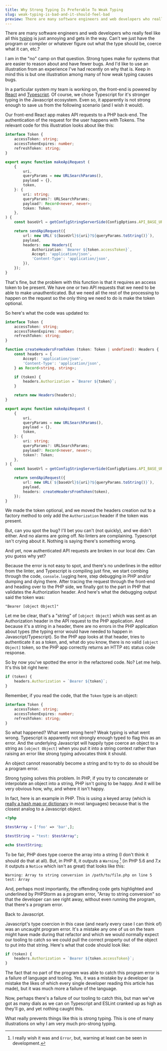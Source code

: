 ```yaml
---
title: Why Strong Typing Is Preferable To Weak Typing
slug: weak-typing-is-bad-and-it-should-feel-bad
preview: There are many software engineers and web developers who really feel like all this typing is just annoying and gets in the way. But if you learn to embrace strong typing, you will actually write fewer bugs and have a more resilient system.
---
```


There are many software engineers and web developers who really feel like all this [typing][Type System] is just annoying and gets in the way. Can't we just have the program or compiler or whatever figure out what the type should be, coerce what it can, etc.?

[Type system]: https://en.wikipedia.org/wiki/Type_system

I am in the "no" camp on that question. Strong types make for systems that are easier to reason about and have fewer bugs. And I'd like to use an illustration from an experience I've had recently on why that is. Keep in mind this is but one illustration among many of how weak typing causes bugs.

In a particular system my team is working on, the front-end is powered by [React] and [Typescript]. Of course, we chose Typescript for it's stronger typing in the Javascript ecosystem. Even so, it apparently is not strong enough to save us from the following scenario (and I wish it would).

[React]: https://react.dev/
[Typescript]: https://www.typescriptlang.org/

Our front-end React app makes API requests to a PHP back-end. The authentication of the request for the user happens with Tokens. The relevant code for this illustration looks about like this:

```typescript
interface Token {
    accessToken: string;
    accessTokenExpires: number;
    refreshToken: string;
}

export async function makeApiRequest (
    {
        uri,
        queryParams = new URLSearchParams(),
        payload = {},
        token,
    }: { 
        uri: string;
        queryParams?: URLSearchParams;
        payload?: Record<never, never>;
        token: Token;
    },
) {
    const baseUrl = getConfigStringServerSide(ConfigOptions.API_BASE_URL);

    return sendApiRequest({
        url: new URL(`${baseUrl}${uri}?${queryParams.toString()}`),
        payload,
        headers: new Headers({
            Authorization: `Bearer ${token.accessToken}`,
            Accept: 'application/json',
            'Content-Type': 'application/json',
        }),
    });
}
```

That's fine, but the problem with this function is that it requires an access token to be present. We have one or two API requests that we need to be able to make unauthenticated. But we need all the rest of the processing to happen on the request so the only thing we need to do is make the token optional.

So here's what the code was updated to:

```typescript
interface Token {
    accessToken: string;
    accessTokenExpires: number;
    refreshToken: string;
}

function createHeadersFromToken (token: Token | undefined): Headers {
    const headers = {
        Accept: 'application/json',
        'Content-Type': 'application/json',
    } as Record<string, string>;

    if (token) {
        headers.Authorization = `Bearer ${token}`;
    }

    return new Headers(headers);
}

export async function makeApiRequest (
    {
        uri,
        queryParams = new URLSearchParams(),
        payload = {},
        token,
    }: {
        uri: string;
        queryParams?: URLSearchParams;
        payload?: Record<never, never>;
        token?: Token;
    },
) {
    const baseUrl = getConfigStringServerSide(ConfigOptions.API_BASE_URL);

    return sendApiRequest({
        url: new URL(`${baseUrl}${uri}?${queryParams.toString()}`),
        payload,
        headers: createHeadersFromToken(token),
    });
}
```

We made the token optional, and we moved the headers creation out to a factory method to only add the `Authorization` header if the token was present.

But, can you spot the bug? I'll bet you can't (not quickly), and we didn't either. And no alarms are going off. No linters are complaining. Typescript isn't crying about it. Nothing is saying there's something wrong.

And yet, now authenticated API requests are broken in our local dev. Can you guess why yet?

Because the error is not easy to spot, and there's no underlines in the editor from the linter, and Typescript is compiling just fine, we start combing through the code, `console.log`ging here, step debugging in PHP and/or dumping and dying there. After tracing the request through the front-end and heading over to the PHP side, we finally got to the part in PHP that validates the Authorization header. And here's what the debugging output said the token was:

```
"Bearer [object Object]"
```

Let me be clear, that's a "string" of `[object Object]` which was sent as an Authorization header in the API request to the PHP application. And because it's a string in a header, there are no errors in the PHP application about types (the typing error would have needed to happen in Javascript/Typescript). So the PHP app looks at that header, tries to authenticate it as a token, and, what do you know, there is no valid `[object Object]` token, so the PHP app correctly returns an HTTP `401` status code response.

So by now you've spotted the error in the refactored code. No? Let me help. It's this bit right here:

```typescript
if (token) {
    headers.Authorization = `Bearer ${token}`;
}
```

Remember, if you read the code, that the `Token` type is an object:

```typescript
interface Token {
    accessToken: string;
    accessTokenExpires: number;
    refreshToken: string;
}
```

So what happened? What went wrong here? Weak typing is what went wrong. Typescript is apparently not strongly enough typed to flag this as an error. And the underlying Javascript will happily type coerce an object to a string as `[object Object]` when you put it into a string context rather than raising an error like strong typing advocates think it should.

An object cannot reasonably become a string and to try to do so should be a program error.

Strong typing solves this problem. In PHP, if you try to concatenate or interpolate an object into a string, PHP isn't going to be happy. And it will be very obvious how, why, and where it isn't happy.

In fact, here is an example in PHP. This is using a keyed array (which is [really a hash map or dictionary][Arrays in PHP] in most languages) because that is the closest analog to a Javascript object.

[Arrays in PHP]: /blog/arrays-collections-and-types-in-php/

```php
<?php

$testArray = ['foo' => 'bar',];

$testString = "test: $testArray";

echo $testString;
```

To be fair, PHP does type coerce the array into a string (I don't think it should do that at all). But, in PHP 8, it outputs a `Warning` [^1] (in PHP 5.6 and 7.x it outputs a `Notice` which isn't as great) that looks like this:

```
Warning: Array to string conversion in /path/to/file.php on line 5
test: Array
```

[^1]: I really wish it was and `Error`, but, warning at least can be seen in development.

And, perhaps most importantly, the offending code gets highlighted and underlined by PHPStorm as a program error, "Array to string conversion" so that the developer can see right away, without even running the program, that there's a program error.

Back to Javascript.

Javascript's type coercion in this case (and nearly every case I can think of) was an uncaught program error. It's a mistake any one of us on the team might have made during that refactor and which we would normally expect our tooling to catch so we could pull the correct property out of the object to put into that string. Here's what that code should look like:

```typescript
if (token) {
    headers.Authorization = `Bearer ${token.accessToken}`;
}
```

The fact that no part of the program was able to catch this program error is a failure of language and tooling. Yes, it was a mistake by a developer (a mistake the likes of which every single developer reading this article has made), but it was much more a failure of the language.

Now, perhaps there's a failure of our tooling to catch this, but man we've got as many dials as we can on Typescript and ESLint cranked up as high as they'll go, and yet nothing caught this.

What really prevents things like this is strong typing. This is one of many illustrations on why I am very much pro-strong typing.

